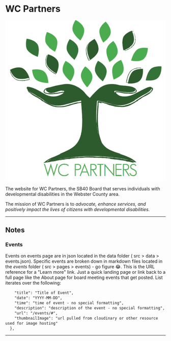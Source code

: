 # WC Partners

<p align="center"><img src="https://github.com/tpage99/wcpartners/blob/master/src/images/wclogo.png" alt="wc partners logo"></p>

The website for WC Partners, the SB40 Board that serves individuals with developmental disabilities in the Webster County area.

The mission of WC Partners is to _advocate, enhance services, and positively impact the lives of citizens with developmental disabilities._

---

## Notes

### Events

Events on events page are in json located in the data folder ( src > data > events.json). Specific events are broken down in markdown files located in the _events_ folder ( src > pages > events) - go figure 😂. This is the URL reference for a "Learn more" link. Just a quick landing page or link back to a full page like the About page for board meeting events that get posted. List iterates over the following:

```{
    "title": "Title of Event",
    "date": "YYYY-MM-DD",
    "time": "time of event - no special formatting",
    "description": "description of the event - no special formatting",
    "url": "/events/#",
    "thumbnailImage": "url pulled from cloudinary or other resource used for image hosting"
  },

```

---
